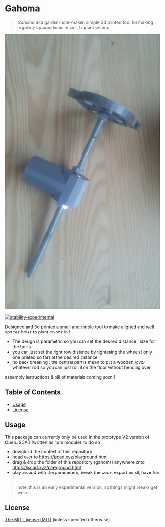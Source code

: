 # Gahoma

>*Gahoma* aka garden-hole-maker: simple 3d printed tool for making regularly spaced holes in soil,  to plant onions 

![hole maker tool for onions](./assets/onion-tool-1.jpg "onion time!")

[![stability-experimental](https://img.shields.io/badge/stability-experimental-orange.svg)](https://github.com/emersion/stability-badges#experimental)

Designed and 3d printed a small and simple tool to make aligned and well spaces holes to plant onions in !
- The design is parametric so you can set the desired distance / size for the holes. 
- you can just set the right row distance by tightening the wheels( only one printed so far) at the desired distance
- no back breaking : the central part is mean to put a wooden /pvc/ whatever rod so you can just roll it on the floor without bending over

assembly instructions & bill of materials coming soon !   

## Table of Contents

- [Usage](#usage)
- [License](#license)

## Usage

This package can currently only be used in the prototype V2 version of OpenJSCAD (written as npm module): to do so 
- download the content of this repository
- head over to https://jscad.xyz/playground.html
- drag & drop the folder of this repository (gahoma) anywhere onto https://jscad.xyz/playground.html 
- play around with the parameters, tweak the code, export as stl, have fun !

> note: this is an early experimental version, so things might break/ get weird

## License

[The MIT License (MIT)](./LICENSE)
(unless specified otherwise)